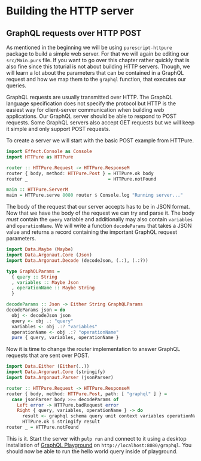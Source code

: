 # Building the HTTP server

## GraphQL requests over HTTP POST

As mentioned in the beginning we will be using `purescript-httpure` package to build a simple web server. For that we will again be editing our `src/Main.purs` file. If you want to go over this chapter rather quickly that is also fine since this toturial is not about building HTTP servers. Though, we will learn a lot about the parameters that can be contained in a GraphQL request and how we map them to the `graphql` function, that executes our queries.

GraphQL requests are usually transmitted over HTTP. The GraphQL language specification does not specify the protocol but HTTP is the easiest way for client-server communication when building web applications. Our GraphQL server should be able to respond to POST requests. Some GraphQL servers also accept GET requests but we will keep it simple and only support POST requests.

To create a server we will start with the basic POST example from HTTPure.

```purescript
import Effect.Console as Console
import HTTPure as HTTPure

router :: HTTPure.Request -> HTTPure.ResponseM
router { body, method: HTTPure.Post } = HTTPure.ok body
router _                              = HTTPure.notFound

main :: HTTPure.ServerM
main = HTTPure.serve 8080 router $ Console.log "Running server..."
```

The body of the request that our server accepts has to be in JSON format. Now that we have the body of the request we can try and parse it. The body _must_ contain the `query` variable and additionally may also contain `variables` and `operationName`. We will write a function `decodeParams` that takes a JSON value and returns a record containing the important GraphQL request parameters.

```purescript
import Data.Maybe (Maybe)
import Data.Argonaut.Core (Json)
import Data.Argonaut.Decode (decodeJson, (.:), (.:?))

type GraphQLParams =
  { query :: String
  , variables :: Maybe Json
  , operationName :: Maybe String
  }

decodeParams :: Json -> Either String GraphQLParams
decodeParams json = do
  obj <- decodeJson json
  query <- obj .: "query"
  variables <- obj .:? "variables"
  operationName <- obj .:? "operationName"
  pure { query, variables, operationName }
```

Now it is time to change the router implementation to answer GraphQL requests that are sent over POST.

```purescript
import Data.Either (Either(..))
import Data.Argonaut.Core (stringify)
import Data.Argonaut.Parser (jsonParser)

router :: HTTPure.Request -> HTTPure.ResponseM
router { body, method: HTTPure.Post, path: [ "graphql" ] } =
  case jsonParser body >>= decodeParams of
    Left error -> HTTPure.badRequest error
    Right { query, variables, operationName } -> do
      result <- graphql schema query unit context variables operationName
      HTTPure.ok $ stringify result
router _ = HTTPure.notFound
```

This is it. Start the server with `pulp run` and connect to it using a desktop installation of [GraphQL Playground](https://github.com/prisma/graphql-playground) on `http://localhost:8080/graphql`. You should now be able to run the hello world query inside of playground.
